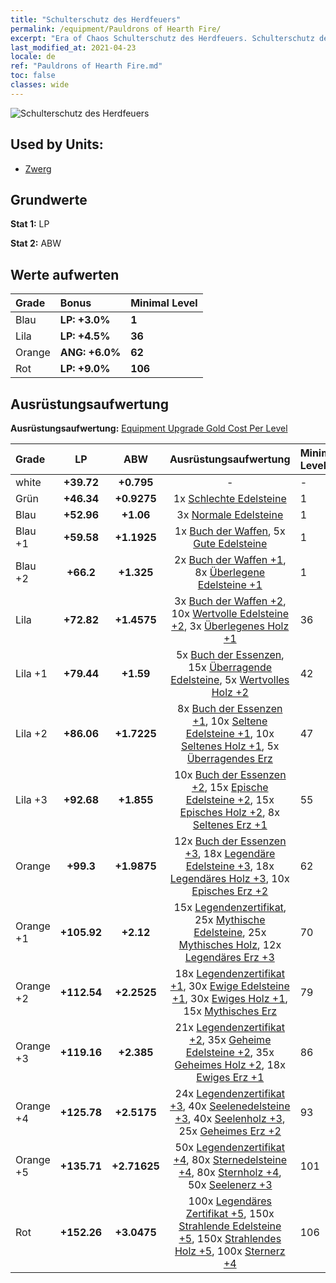 ```yaml
---
title: "Schulterschutz des Herdfeuers"
permalink: /equipment/Pauldrons of Hearth Fire/
excerpt: "Era of Chaos Schulterschutz des Herdfeuers. Schulterschutz des Herdfeuers"
last_modified_at: 2021-04-23
locale: de
ref: "Pauldrons of Hearth Fire.md"
toc: false
classes: wide
---
```


  ![Schulterschutz des Herdfeuers](/images/e/e_2024.png)

## Used by Units:

* [Zwerg](/de/units/Dwarf/) 


## Grundwerte
 **Stat 1:** LP

 **Stat 2:** ABW

## Werte aufwerten

  |     Grade    |   Bonus | Minimal Level | 
  |:-------------|:--------|:--------------| 
  | Blau | **LP: +3.0%** | **1** | 
  | Lila | **LP: +4.5%** | **36** | 
  | Orange | **ANG: +6.0%** | **62** | 
  | Rot | **LP: +9.0%** | **106** | 


## Ausrüstungsaufwertung
 **Ausrüstungsaufwertung:** [Equipment Upgrade Gold Cost Per Level](/equipment/EquipmentUpgradeCostPerLevel/) 

  |          Grade      | LP | ABW | Ausrüstungsaufwertung | Minimal Level |
  |:--------------------|:---------:|:---------:|:----------------:|:--------------|
  | white | **+39.72** | **+0.795** | - | - |
  | Grün | **+46.34** | **+0.9275** | 1x [Schlechte Edelsteine](/ItemsDE/mat_4/) | 1 |
  | Blau | **+52.96** | **+1.06** | 3x [Normale Edelsteine](/ItemsDE/mat_10/) | 1 |
  | Blau +1 | **+59.58** | **+1.1925** | 1x [Buch der Waffen](/ItemsDE/mat_18/), 5x [Gute Edelsteine](/ItemsDE/mat_16/) | 1 |
  | Blau +2 | **+66.2** | **+1.325** | 2x [Buch der Waffen +1](/ItemsDE/mat_25/), 8x [Überlegene Edelsteine +1](/ItemsDE/mat_23/) | 1 |
  | Lila | **+72.82** | **+1.4575** | 3x [Buch der Waffen +2](/ItemsDE/mat_32/), 10x [Wertvolle Edelsteine +2](/ItemsDE/mat_30/), 3x [Überlegenes Holz +1](/ItemsDE/mat_20/) | 36 |
  | Lila +1 | **+79.44** | **+1.59** | 5x [Buch der Essenzen](/ItemsDE/mat_39/), 15x [Überragende Edelsteine](/ItemsDE/mat_37/), 5x [Wertvolles Holz +2](/ItemsDE/mat_27/) | 42 |
  | Lila +2 | **+86.06** | **+1.7225** | 8x [Buch der Essenzen +1](/ItemsDE/mat_46/), 10x [Seltene Edelsteine +1](/ItemsDE/mat_44/), 10x [Seltenes Holz +1](/ItemsDE/mat_41/), 5x [Überragendes Erz](/ItemsDE/mat_33/) | 47 |
  | Lila +3 | **+92.68** | **+1.855** | 10x [Buch der Essenzen +2](/ItemsDE/mat_53/), 15x [Epische Edelsteine +2](/ItemsDE/mat_51/), 15x [Episches Holz +2](/ItemsDE/mat_48/), 8x [Seltenes Erz +1](/ItemsDE/mat_40/) | 55 |
  | Orange | **+99.3** | **+1.9875** | 12x [Buch der Essenzen +3](/ItemsDE/mat_60/), 18x [Legendäre Edelsteine +3](/ItemsDE/mat_58/), 18x [Legendäres Holz +3](/ItemsDE/mat_55/), 10x [Episches Erz +2](/ItemsDE/mat_47/) | 62 |
  | Orange +1 | **+105.92** | **+2.12** | 15x [Legendenzertifikat](/ItemsDE/mat_67/), 25x [Mythische Edelsteine](/ItemsDE/mat_65/), 25x [Mythisches Holz](/ItemsDE/mat_62/), 12x [Legendäres Erz +3](/ItemsDE/mat_54/) | 70 |
  | Orange +2 | **+112.54** | **+2.2525** | 18x [Legendenzertifikat +1](/ItemsDE/mat_74/), 30x [Ewige Edelsteine +1](/ItemsDE/mat_72/), 30x [Ewiges Holz +1](/ItemsDE/mat_69/), 15x [Mythisches Erz](/ItemsDE/mat_61/) | 79 |
  | Orange +3 | **+119.16** | **+2.385** | 21x [Legendenzertifikat +2](/ItemsDE/mat_81/), 35x [Geheime Edelsteine +2](/ItemsDE/mat_79/), 35x [Geheimes Holz +2](/ItemsDE/mat_76/), 18x [Ewiges Erz +1](/ItemsDE/mat_68/) | 86 |
  | Orange +4 | **+125.78** | **+2.5175** | 24x [Legendenzertifikat +3](/ItemsDE/mat_88/), 40x [Seelenedelsteine +3](/ItemsDE/mat_86/), 40x [Seelenholz +3](/ItemsDE/mat_83/), 25x [Geheimes Erz +2](/ItemsDE/mat_75/) | 93 |
  | Orange +5 | **+135.71** | **+2.71625** | 50x [Legendenzertifikat +4](/ItemsDE/mat_95/), 80x [Sternedelsteine +4](/ItemsDE/mat_93/), 80x [Sternholz +4](/ItemsDE/mat_90/), 50x [Seelenerz +3](/ItemsDE/mat_82/) | 101 |
  | Rot | **+152.26** | **+3.0475** | 100x [Legendäres Zertifikat +5](/ItemsDE/mat_102/), 150x [Strahlende Edelsteine +5](/ItemsDE/mat_100/), 150x [Strahlendes Holz +5](/ItemsDE/mat_97/), 100x [Sternerz +4](/ItemsDE/mat_89/) | 106 |


